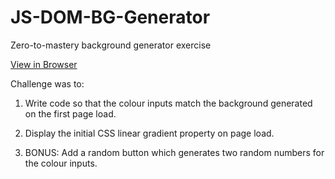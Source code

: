 # JS-DOM-BG-Generator
Zero-to-mastery background generator exercise

[View in Browser](https://snasser97.github.io/JS-DOM-BG-Generator/)

Challenge was to:
1. Write code so that the colour inputs match the background generated on the first page load. 

2. Display the initial CSS linear gradient property on page load.

3. BONUS: Add a random button which generates two random numbers for the colour inputs.
